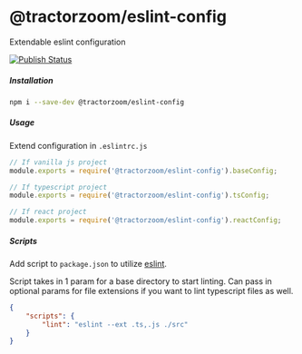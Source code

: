 # @tractorzoom/eslint-config

Extendable eslint configuration

[![Publish Status](https://github.com/TractorZoom/configurations/workflows/publish/badge.svg)](https://github.com/TractorZoom/configurations/actions)

##### Installation

```bash
npm i --save-dev @tractorzoom/eslint-config
```

##### Usage

Extend configuration in `.eslintrc.js`


```js
// If vanilla js project
module.exports = require('@tractorzoom/eslint-config').baseConfig;

// If typescript project
module.exports = require('@tractorzoom/eslint-config').tsConfig;

// If react project
module.exports = require('@tractorzoom/eslint-config').reactConfig;
```

##### Scripts

Add script to `package.json` to utilize [eslint](https://eslint.org/).

Script takes in 1 param for a base directory to start linting. Can pass in optional params for file extensions if you want to lint typescript files as well.

```json
{
    "scripts": {
        "lint": "eslint --ext .ts,.js ./src"
    }
}

```

